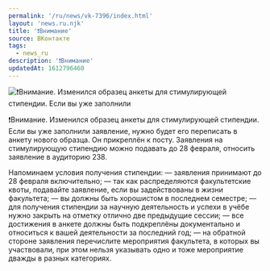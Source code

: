 ```yaml
---
permalink: '/ru/news/vk-7396/index.html'
layout: 'news.ru.njk'
title: '❗Внимание'
source: ВКонтакте
tags:
  - news_ru
description: '❗Внимание'
updatedAt: 1612796460
---
```

![❗Внимание. Изменился образец анкеты для стимулирующей стипендии. Если вы уже заполнили](https://sun9-41.userapi.com/sun9-27/impg/EUmOpG2buVIisxitQ3rQpvE1uLBbWwH4GvHOyA/l18LDbHZ_BE.jpg?size=1280x853&quality=96&sign=b3a455c5c30739801270de13e2d739dd&c_uniq_tag=u5egdT4RbFW0xiJf0XHjQ6ILeCuzr-kQA_ntrsMDrl0&type=album)

❗Внимание. Изменился образец анкеты для стимулирующей стипендии. Если вы уже заполнили заявление, нужно будет его переписать в анкету нового образца. Он прикреплён к посту. Заявления на стимулирующую стипендию можно подавать до 28 февраля, относить заявление в аудиторию 238.

Напоминаем условия получения стипендии:
— заявления принимают до 28 февраля включительно;
— так как распределяются факультетские квоты, подавайте заявление, если вы задействованы в жизни факультета;
— вы должны быть хорошистом в последнем семестре;
— для получения стипендии за научную деятельность и успехи в учёбе нужно закрыть на отметку отлично две предыдущие сессии;
— все достижения в анкете должны быть подкреплёны документально и относиться к вашей деятельности за последний год;
— на обратной стороне заявления перечислите мероприятия факультета, в которых вы участвовали, при этом нельзя указывать одно и тоже мероприятие дважды в разных категориях.
